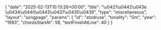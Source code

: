 {
    "date": "2025-02-13T10:13:26+00:00",
    "title": "\u0421\u0442\u043e \u0434\u0440\u0443\u0437\u0435\u0439",
    "type": "miscellaneous",
    "layout": "songpage",
    "params": {
        "id": "stodruze",
        "tonality": "Gm",
        "year": "1983",
        "chordsStartAt": 58,
        "textFinishAtLine": 40
    }
}